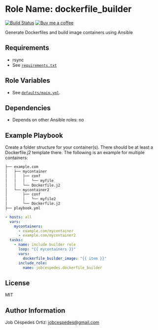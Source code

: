 Role Name: dockerfile_builder
=========

[![Build Status](https://travis-ci.org/jobcespedes/dockerfile_builder.svg?branch=master)](https://travis-ci.org/jobcespedes/dockerfile_builder) [![Buy me a coffee](https://img.shields.io/badge/$-BuyMeACoffee-blue.svg)](https://www.buymeacoffee.com/jobcespedes)

Generate Dockerfiles and build image containers using Ansible

Requirements
------------

- rsync
- See [`requirements.txt`](requirements.txt)

Role Variables
--------------

- See [`defaults/main.yml`](defaults/main.yml).

Dependencies
------------

- Depends on other Ansible roles: no

Example Playbook
----------------
Create a folder structure for your container(s). There should be at least a Dockerfile.j2 template there. The following is an example for multiple containers:
```bash
├── example.com
│   ├── mycontainer
│   │   ├── conf
│   │   │   └── myfile
│   │   └── Dockerfile.j2
│   └── mycontainer2
│       ├── conf
│       │   └── myfile2
│       └── Dockerfile.j2
├── playbook.yml

```

```yaml
- hosts: all
  vars:
    mycontainers:
      - example.com/mycontainer
      - example.com/mycontainer2
  tasks:
    - name: include builder role
      loop: "{{ mycontainers }}"
      vars:
        dockerfile_builder_image: "{{ item }}"
      include_role:
        name: jobcespedes.dockerfile_builder
```

License
-------

MIT

Author Information
------------------

Job Céspedes Ortiz: jobcespedes@gmail.com
